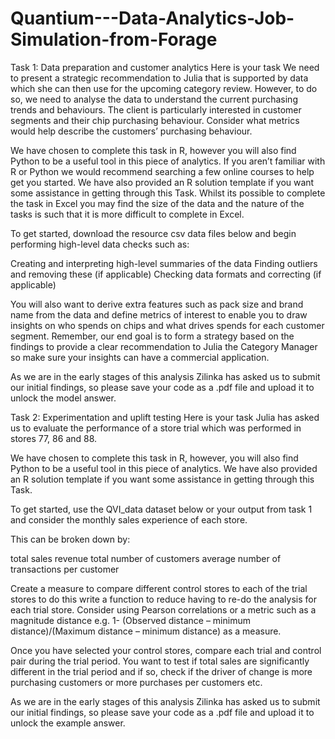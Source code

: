 # Quantium---Data-Analytics-Job-Simulation-from-Forage
Task 1: Data preparation and customer analytics
Here is your task
We need to present a strategic recommendation to Julia that is supported by data which she can then use for the upcoming category review. However, to do so, we need to analyse the data to understand the current purchasing trends and behaviours. The client is particularly interested in customer segments and their chip purchasing behaviour. Consider what metrics would help describe the customers’ purchasing behaviour.  

We have chosen to complete this task in R, however you will also find Python to be a useful tool in this piece of analytics. If you aren’t familiar with R or Python we would recommend searching a few online courses to help get you started. We have also provided an R solution template if you want some assistance in getting through this Task. Whilst its possible to complete the task in Excel you may find the size of the data and the nature of the tasks is such that it is more difficult to complete in Excel.  

To get started, download the resource csv data files below and begin performing high-level data checks such as:

Creating and interpreting high-level summaries of the data
Finding outliers and removing these (if applicable)
Checking data formats and correcting (if applicable)

You will also want to derive extra features such as pack size and brand name from the data and define metrics of interest to enable you to draw insights on who spends on chips and what drives spends for each customer segment. Remember, our end goal is to form a strategy based on the findings to provide a clear recommendation to Julia the Category Manager so make sure your insights can have a commercial application.

As we are in the early stages of this analysis Zilinka has asked us to submit our initial findings, so please save your code as a .pdf file and upload it to unlock the model answer.

Task 2: Experimentation and uplift testing
Here is your task
Julia has asked us to evaluate the performance of a store trial which was performed in stores 77, 86 and 88.

We have chosen to complete this task in R, however, you will also find Python to be a useful tool in this piece of analytics. We have also provided an R solution template if you want some assistance in getting through this Task.

To get started, use the QVI_data dataset below or your output from task 1 and consider the monthly sales experience of each store. 

This can be broken down by:

total sales revenue
total number of customers
average number of transactions per customer

Create a measure to compare different control stores to each of the trial stores to do this write a function to reduce having to re-do the analysis for each trial store. Consider using Pearson correlations or a metric such as a magnitude distance e.g. 1- (Observed distance – minimum distance)/(Maximum distance – minimum distance) as a measure.

Once you have selected your control stores, compare each trial and control pair during the trial period. You want to test if total sales are significantly different in the trial period and if so, check if the driver of change is more purchasing customers or more purchases per customers etc.

As we are in the early stages of this analysis Zilinka has asked us to submit our initial findings, so please save your code as a .pdf file and upload it to unlock the example answer.  
